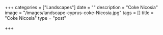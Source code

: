 +++
categories = ["Landscapes"]
date = ""
description = "Coke Nicosia"
image = "/images/landscape-cyprus-coke-Nicosia.jpg"
tags = []
title = "Coke Nicosia"
type = "post"

+++
